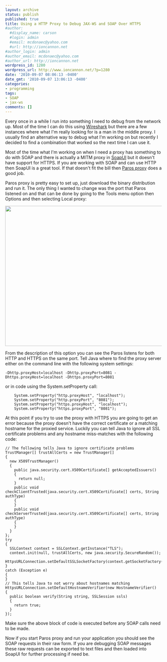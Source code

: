 ```yaml
---
layout: archive
status: publish
published: true
title: Using a HTTP Proxy to Debug JAX-WS and SOAP Over HTTPS
#author:
  #display_name: carson
  #login: admin
  #email: mcdonaec@yahoo.com
  #url: http://ioncannon.net
#author_login: admin
#author_email: mcdonaec@yahoo.com
#author_url: http://ioncannon.net
wordpress_id: 1280
wordpress_url: http://www.ioncannon.net/?p=1280
date: '2010-09-07 08:06:13 -0400'
date_gmt: '2010-09-07 13:06:13 -0400'
categories:
- programming
tags:
- SOAP
- jax-ws
comments: []
---
```


Every once in a while I run into something I need to debug from the network up. Most of the time I can do this using <a href="http://www.wireshark.org/">Wireshark</a> but there are a few instances where what I'm really looking for is a man in the middle proxy. I usually find an alternative way to debug what I'm working on but recently I decided to find a combination that worked so the next time I can use it.


Most of the time what I'm working on when I need a proxy has something to do with SOAP and there is actually a MITM proxy in <a href="http://www.soapui.org/">SoapUI</a> but it doesn't have support for HTTPS. If you are working with SOAP and can use HTTP then SoapUI is a great tool. If that doesn't fit the bill then <a href="http://www.parosproxy.org/">Paros proxy</a> does a good job.


Paros proxy is pretty easy to set up, just download the binary distribution and run it. The only thing I wanted to change was the port that Paros listened on and that can be done by going to the Tools menu option then Options and then selecting Local proxy:


<a href="/assets/2010_09_Paros-Options.png"><img src="/assets/2010_09_Paros-Options.png" alt="" title="Paros Local Proxy Options" width="600" height="450" class="alignnone size-full wp-image-1284" /></a> 


From the description of this option you can see the Paros listens for both HTTP and HTTPS on the same port. Tell Java where to find the proxy server either on the command line with the following system settings:


```
-Dhttp.proxyHost=localhost -Dhttp.proxyPort=8081 -Dhttps.proxyHost=localhost -Dhttps.proxyPort=8081
```

or in code using the System.setProperty call:


```
    System.setProperty("http.proxyHost", "localhost");
    System.setProperty("http.proxyPort", "8081");
    System.setProperty("https.proxyHost", "localhost");
    System.setProperty("https.proxyPort", "8081");
```

At this point if you try to use the proxy with HTTPS you are going to get an error because the proxy doesn't have the correct certificate or a matching hostname for the proxied service. Luckily you can tell Java to ignore all SSL certificate problems and any hostname miss-matches with the following code:


```
// The following tells Java to ignore certificate problems
TrustManager[] trustAllCerts = new TrustManager[]
{
  new X509TrustManager()
  {
    public java.security.cert.X509Certificate[] getAcceptedIssuers()
    {
      return null;
    }
    public void checkClientTrusted(java.security.cert.X509Certificate[] certs, String authType)
    {
    }
    public void checkServerTrusted(java.security.cert.X509Certificate[] certs, String authType)
    {
    }
  }
};
try
{
  SSLContext context = SSLContext.getInstance("TLS");
  context.init(null, trustAllCerts, new java.security.SecureRandom());
  HttpsURLConnection.setDefaultSSLSocketFactory(context.getSocketFactory());
}
catch (Exception e)
{
}
// This tells Java to not worry about hostnames matching
HttpsURLConnection.setDefaultHostnameVerifier(new HostnameVerifier()
{
  public boolean verify(String string, SSLSession ssls)
  {
    return true;
  }
});
```

Make sure the above block of code is executed before any SOAP calls need to be made.


Now if you start Paros proxy and run your application you should see the SOAP requests in their raw form. If you are debugging SOAP messages these raw requests can be exported to text files and then loaded into SoapUI for further processing if need be.

